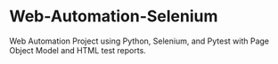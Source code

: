 # Web-Automation-Selenium
Web Automation Project using Python, Selenium, and Pytest with Page Object Model and HTML test reports.

